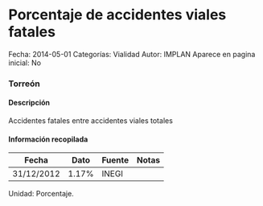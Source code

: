 Porcentaje de accidentes viales fatales
=====

Fecha: 2014-05-01
Categorías: Vialidad
Autor: IMPLAN
Aparece en pagina inicial: No

### Torreón

#### Descripción

Accidentes fatales entre accidentes viales totales

<!-- break -->

#### Información recopilada

<table class="table table-hover table-bordered matriz">
  <thead>
    <tr><th>Fecha</th><th>Dato</th><th>Fuente</th><th>Notas</th></tr>
  </thead>
  <tbody>
    <tr><td class="centrado">31/12/2012</td><td class="derecha">1.17%</td><td>INEGI</td><td></td></tr>
  </tbody>
</table>

Unidad: Porcentaje.
